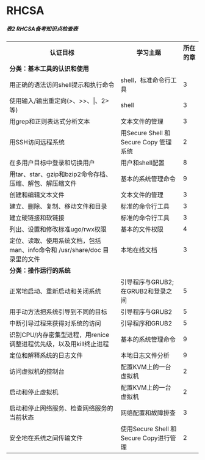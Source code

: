 # RHCSA

<h5>表2 RHCSA备考知识点检查表</h5>
<table>
    <tr><th>认证目标</th><th>学习主题</th><th>所在的章</th></tr>
    <tr><td><strong>分类：基本工具的认识和使用</strong></td><td></td><td></td></tr>
    <tr><td>用正确的语法访问shell提示和执行命令</td><td>shell，标准命令行工具</td><td>3</td></tr>
    <tr><td>使用输入/输出重定向(>、>>、|、2>等)</td><td>shell</td><td>3</td></tr>
    <tr><td>用grep和正则表达式分析文本</td><td>文本文件的管理</td><td>3</td></tr>
    <tr><td>用SSH访问远程系统</td><td>用Secure Shell 和 Secure Copy 管理系统</td><td>2</td></tr>
    <tr><td>在多用户目标中登录和切换用户</td><td>用户和shell配置</td><td>8</td></tr>
    <tr><td>用tar、star、gzip和bzip2命令存档、压缩、解包、解压缩文件</td><td>基本的系统管理命令</td><td>9</td></tr>
    <tr><td>创建和编辑文本文件</td><td>文本文件的管理</td><td>3</td></tr>
    <tr><td>建立、删除、复制、移动文件和目录</td><td>标准的命令行工具</td><td>3</td></tr>
    <tr><td>建立硬链接和软链接</td><td>标准的命令行工具</td><td>3</td></tr>
    <tr><td>列出、设置和修改标准ugo/rwx权限</td><td>基本的文件权限</td><td>4</td></tr>
    <tr><td>定位、读取、使用系统文档，包括man、info命令和 /usr/share/doc 目录里的文件</td><td>本地在线文档</td><td>3</td></tr>
    <tr><td><strong>分类：操作运行的系统</strong></td><td></td><td></td></tr>
    <tr><td>正常地启动、重新启动和关闭系统</td><td>引导程序与GRUB2;在GRUB2和登录之间</td><td>5</td></tr>
    <tr><td>用手动方法把系统引导到不同的目标</td><td>引导程序与GRUB2</t><td>5</td></tr>
    <tr><td>中断引导过程来获得对系统的访问</td><td>引导程序和GRUB2</td><td>5</td></tr>
    <tr><td>识别CPU/内存密集型进程，用renice调整进程优先级，以及用kill终止进程</td><td>基本的系统管理命令</td><td>9</td></tr>
    <tr><td>定位和解释系统的日志文件</td><td>本地日志文件分析</td><td>9</td></tr>
    <tr><td>访问虚拟机的控制台</td><td>配置KVM上的一台虚拟机</td><td>2</td></tr>
    <tr><td>启动和停止虚拟机</td><td>配置KVM上的一台虚拟机</td><td>2</td></tr>
    <tr><td>启动和停止网络服务、检查网络服务的当前状态</td><td>网络配置和故障排查</td><td>3</td></tr>
    <tr><td>安全地在系统之间传输文件</td><td>使用Secure Shell 和 Secure Copy进行管理</td><td>2</td></tr>
</table>